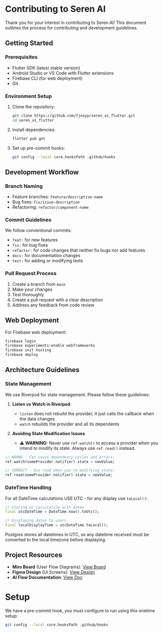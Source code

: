 # Contributing to Seren AI

Thank you for your interest in contributing to Seren AI! This document outlines the process for contributing and development guidelines.

## Getting Started

### Prerequisites

- Flutter SDK (latest stable version)
- Android Studio or VS Code with Flutter extensions
- Firebase CLI (for web deployment)
- Git

### Environment Setup

1. Clone the repository:
   ```bash
   git clone https://github.com/fjnoyp/seren_ai_flutter.git
   cd seren_ai_flutter
   ```

2. Install dependencies:
   ```bash
   flutter pub get
   ```

3. Set up pre-commit hooks:
   ```bash
   git config --local core.hooksPath .github/hooks
   ```

## Development Workflow

### Branch Naming

- Feature branches: `feature/descriptive-name`
- Bug fixes: `fix/issue-description`
- Refactoring: `refactor/component-name`

### Commit Guidelines

We follow conventional commits:
- `feat:` for new features
- `fix:` for bug fixes
- `refactor:` for code changes that neither fix bugs nor add features
- `docs:` for documentation changes
- `test:` for adding or modifying tests

### Pull Request Process

1. Create a branch from `main`
2. Make your changes
3. Test thoroughly
4. Create a pull request with a clear description
5. Address any feedback from code review

## Web Deployment

For Firebase web deployment:
```bash
firebase login 
firebase experiments:enable webframeworks 
firebase init hosting 
firebase deploy
```

## Architecture Guidelines

### State Management

We use Riverpod for state management. Please follow these guidelines:

1. **Listen vs Watch in Riverpod**
   - `listen` does not rebuild the provider, it just calls the callback when the data changes
   - `watch` rebuilds the provider and all its dependents

2. **Avoiding State Modification Issues**
   - ⚠️ **WARNING:** Never use `ref.watch()` to access a provider when you intend to modify its state. Always use `ref.read()` instead.

```dart
// WRONG - Can cause dependency cycles and errors:
ref.watch(someProvider.notifier).state = newValue;

// CORRECT - Use read when you're modifying state:
ref.read(someProvider.notifier).state = newValue;
```

### DateTime Handling

For all DateTime calculations USE UTC - for any display use `toLocal()`:

```dart
// Storing or calculating with dates
final utcDateTime = DateTime.now().toUtc();

// Displaying dates to users
final localDisplayTime = utcDateTime.toLocal();
```

Postgres stores all datetimes in UTC, so any datetime received must be converted to the local timezone before displaying.

## Project Resources

- **Miro Board** (User Flow Diagrams): [View Board](https://miro.com/app/board/uXjVKCs7dtw=/)
- **Figma Design** (UI Screens): [View Design](https://www.figma.com/design/WD79K7Z9YAXc8SwoTU5r0n/Figma-basics?node-id=1669-162202&t=VU4uBrXEwiZMR5nD-0)
- **AI Flow Documentation**: [View Doc](https://docs.google.com/document/d/1MAOogPCurlaLiia1DLNlKJt969z6Xy0RG4gjaaeKM1g/)


# Setup 


We have a pre-commit hook, you must configure to run using this onetime setup:

```bash
git config --local core.hooksPath .github/hooks
```

```